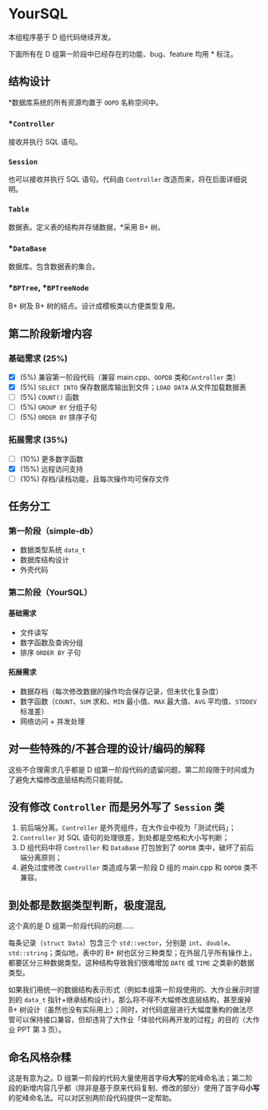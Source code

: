 # YourSQL

本组程序基于 D 组代码继续开发。

下面所有在 D 组第一阶段中已经存在的功能、bug、feature 均用 * 标注。

## 结构设计

*数据库系统的所有资源均置于 `OOPD` 名称空间中。

### *`Controller`

接收并执行 SQL 语句。

### `Session`

也可以接收并执行 SQL 语句。代码由 `Controller` 改造而来，将在后面详细说明。

### `Table`

数据表。定义表的结构并存储数据，*采用 B+ 树。

### *`DataBase`

数据库。包含数据表的集合。

### *`BPTree`, *`BPTreeNode`

B+ 树及 B+ 树的结点。设计成模板类以方便类型复用。

## 第二阶段新增内容

### 基础需求 (25%)

* [x] (5%) 兼容第一阶段代码（兼容 main.cpp、`OOPDB` 类和`Controller` 类）
* [x] (5%) `SELECT INTO` 保存数据库输出到文件；`LOAD DATA` 从文件加载数据表
* [ ] (5%) `COUNT()` 函数
* [ ] (5%) `GROUP BY` 分组子句
* [ ] (5%) `ORDER BY` 排序子句

### 拓展需求 (35%)

* [ ] (10%) 更多数字函数
* [x] (15%) 远程访问支持
* [ ] (10%) 存档/读档功能，且每次操作均可保存文件

## 任务分工

### 第一阶段（simple-db）

* 数据类型系统 `data_t`
* 数据库结构设计
* 外壳代码

### 第二阶段（YourSQL）

#### 基础需求

* 文件读写
* 数字函数及查询分组
* 排序 `ORDER BY` 子句

#### 拓展需求

* 数据存档（每次修改数据的操作均会保存记录，但未优化复杂度）
* 数字函数（`COUNT`、`SUM` 求和、`MIN` 最小值、`MAX` 最大值、`AVG` 平均值、`STDDEV` 标准差）
* 网络访问 + 并发处理

## 对一些特殊的/不甚合理的设计/编码的解释

这些不合理需求几乎都是 D 组第一阶段代码的遗留问题，第二阶段限于时间或为了避免大幅修改底层结构而只能将就。

## 没有修改 `Controller` 而是另外写了 `Session` 类

1. 前后端分离。`Controller` 是外壳组件，在大作业中视为「测试代码」；
2. `Controller` 对 SQL 语句的处理很差，到处都是空格和大小写判断；
3. D 组代码中将 `Controller` 和 `DataBase` 打包放到了 `OOPDB` 类中，破坏了前后端分离原则；
4. 避免过度修改 `Controller` 类造成与第一阶段 D 组的 main.cpp 和 `OOPDB` 类不兼容。

## 到处都是数据类型判断，极度混乱

这个真的是 D 组第一阶段代码的问题……

每条记录（`struct Data`）包含三个 `std::vector`，分别是 `int`、`double`、`std::string`；类似地，表中的 B+ 树也区分三种类型；在外层几乎所有操作上，都要区分三种数据类型。这种结构导致我们很难增加 `DATE` 或 `TIME` 之类新的数据类型。

如果我们用统一的数据结构表示形式（例如本组第一阶段使用的、大作业展示时提到的 `data_t` 指针+继承结构设计），那么将不得不大幅修改底层结构，甚至废掉 B+ 树设计（虽然也没有实际用上）；同时，对代码底层进行大幅度重构的做法尽管可以保持接口兼容，但却违背了大作业「体验代码再开发的过程」的目的（大作业 PPT 第 3 页）。

## 命名风格杂糅

这是有意为之。D 组第一阶段的代码大量使用首字母**大写**的驼峰命名法；第二阶段的新增内容几乎都（除非是基于原来代码复制、修改的部分）使用了首字母**小写**的驼峰命名法。可以对区别两阶段代码提供一定帮助。
